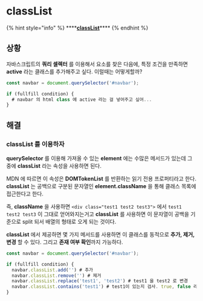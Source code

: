 # classList

{% hint style="info" %}
\*\*\*\*[**classList**](https://developer.mozilla.org/ko/docs/Web/API/Element/classList%20)\*\*\*\*
{% endhint %}

## 상황

자바스크립트의 **쿼리 셀렉터** 를 이용해서 요소를 찾은 다음에, 특정 조건을 만족하면 **active** 라는 클래스를 추가해주고 싶다. 이럴때는 어떻게할까?

```javascript
const navbar = document.querySelector('#navbar');

if (fullfill condition) {
  # navbar 의 html class 에 active 라는 걸 넣어주고 싶어...
}
```

## 해결

### classList 를 이용하자

**querySelector** 를 이용해 가져올 수 있는 **element** 에는 수많은 메서드가 있는데 그중에 **classList** 라는 속성을 사용하면 된다.

MDN 에 따르면 이 속성은 **DOMTokenList** 를 반환하는 읽기 전용 프로퍼티라고 한다. **classList** 는 공백으로 구분된 문자열인 **element.className** 을 통해 클래스 목록에 접근한다고 한다.

즉, **className** 을 사용하면 `<div class="test1 test2 test3">` 에서 `test1 test2 test3` 이 그대로 얻어와지는거고 **classList** 를 사용하면 이 문자열이 공백을 기준으로 split 되서 배열의 형태로 오게 되는 것이다.

**classList** 에서 제공하면 몇 가지 메서드를 사용하면 이 클래스를 동적으로 **추가, 제거, 변경** 할 수 있다. 그리고 **존재 여부 확인**까지 가능하다.

```javascript
const navbar = document.querySelector('#navbar');

if (fullfill condition) {
  navbar.classList.add('') # 추가
  navbar.classList.remove('') # 제거
  navbar.classList.replace('test1', 'test2') # test1 을 test2 로 변경
  navbar.classList.contains('test1') # test1이 있는지 검사. true, false 리턴
}
```


